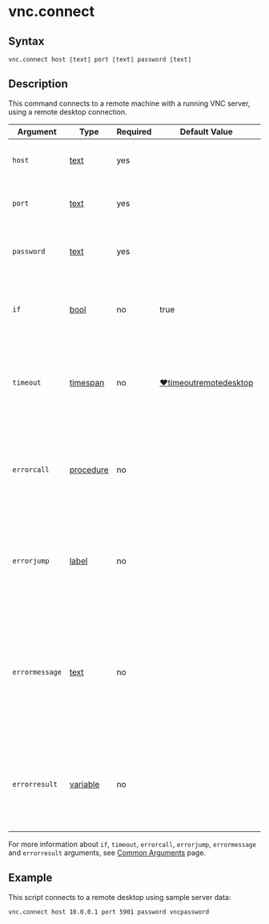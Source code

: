 # vnc.connect

## Syntax

```G1ANT
vnc.connect host ⟦text⟧ port ⟦text⟧ password ⟦text⟧
```

## Description

This command connects to a remote machine with a running VNC server, using a remote desktop connection.

| Argument | Type | Required | Default Value | Description |
| -------- | ---- | -------- | ------------- | ----------- |
|`host`| [text](../../G1ANT.Language/Structures/TextStructure.md) | yes |   | IP or URL address of the remote machine |
|`port`| [text](../../G1ANT.Language/Structures/TextStructure.md) | yes|  | Port used to connect to the remote machine |
|`password`| [text](../../G1ANT.Language/Structures/TextStructure.md) | yes|  | Password used to connect to the remote machine               |
| `if`           | [bool](../../G1ANT.Language/Structures/BooleanStructure.md) | no       | true                                                        | Executes the command only if a specified condition is true   |
|`timeout`| [timespan](../../G1ANT.Language/Structures/TimeSpanStructure.md) | no | [♥timeoutremotedesktop](../G1ANT.Addon.Net/Variables/TimeoutRemoteDesktopVariable.md) | Specifies time in milliseconds for G1ANT.Robot to wait for the command to be executed |
| `errorcall`    | [procedure](../../G1ANT.Language/Structures/ProcedureStructure.md) | no       |                                                             | Name of a procedure to call when the command throws an exception or when a given `timeout` expires |
| `errorjump`    | [label](../../G1ANT.Language/Structures/LabelStructure.md) | no       |                                                             | Name of the label to jump to when the command throws an exception or when a given `timeout` expires |
| `errormessage` | [text](../../G1ANT.Language/Structures/TextStructure.md) | no       |                                                             | A message that will be shown in case the command throws an exception or when a given `timeout` expires, and no `errorjump` argument is specified |
| `errorresult`  | [variable](../../G1ANT.Language/Structures/VariableStructure.md) | no       |                                                             | Name of a variable that will store the returned exception. The variable will be of [error](../../G1ANT.Language/Structures/ErrorStructure.md) structure  |

For more information about `if`, `timeout`, `errorcall`, `errorjump`, `errormessage` and `errorresult` arguments, see [Common Arguments](../../../appendices/common-arguments.md) page.

## Example

This script connects to a remote desktop using sample server data:

```G1ANT
vnc.connect host 10.0.0.1 port 5901 password vncpassword
```
